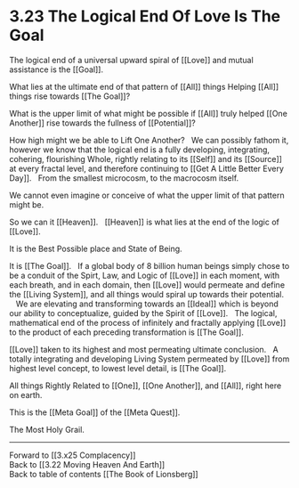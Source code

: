 # 3.23 The Logical End Of Love Is The Goal

The logical end of a universal upward spiral of [[Love]] and mutual assistance is the [[Goal]].

What lies at the ultimate end of that pattern of [[All]] things Helping [[All]] things rise towards [[The Goal]]? 

What is the upper limit of what might be possible if [[All]] truly helped [[One Another]] rise towards the fullness of [[Potential]]? 

How high might we be able to Lift One Another? 
 
We can possibly fathom it, however we know that the logical end is a fully developing, integrating, cohering, flourishing Whole, rightly relating to its [[Self]] and its [[Source]] at every fractal level, and therefore continuing to [[Get A Little Better Every Day]]. 
 
From the smallest microcosm, to the macrocosm itself. 

We cannot even imagine or conceive of what the upper limit of that pattern might be. 

So we can it [[Heaven]]. 
 
[[Heaven]] is what lies at the end of the logic of [[Love]]. 

It is the Best Possible place and State of Being. 

It is [[The Goal]]. 
 
If a global body of 8 billion human beings simply chose to be a conduit of the Spirt, Law, and Logic of [[Love]] in each moment, with each breath, and in each domain, then [[Love]] would permeate and define the [[Living System]], and all things would spiral up towards their potential. 
  
We are elevating and transforming towards an [[Ideal]] which is beyond our ability to conceptualize, guided by the Spirit of [[Love]].
 
The logical, mathematical end of the process of infinitely and fractally applying [[Love]] to the product of each preceding transformation is [[The Goal]]. 

[[Love]] taken to its highest and most permeating ultimate conclusion. 
 
A totally integrating and developing Living System permeated by [[Love]] from highest level concept, to lowest level detail, is [[The Goal]]. 

All things Rightly Related to [[One]], [[One Another]], and [[All]], right here on earth. 

This is the [[Meta Goal]] of the [[Meta Quest]]. 

The Most Holy Grail. 

___

Forward to [[3.x25 Complacency]]  
Back to [[3.22 Moving Heaven And Earth]]  
Back to table of contents [[The Book of Lionsberg]]  
